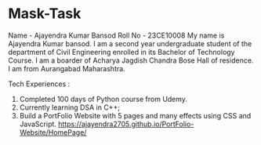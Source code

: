 # Mask-Task

Name - Ajayendra Kumar Bansod
Roll No - 23CE10008
My name is Ajayendra Kumar bansod. I am a second year undergraduate student of the department of Civil Engineering enrolled in its Bachelor of Technology Course. I am a boarder of Acharya Jagdish Chandra Bose Hall of residence. I am from Aurangabad Maharashtra.

Tech Experiences :
1. Completed 100 days of Python course from Udemy.
2. Currently learning DSA in C++;
3. Build a PortFolio Website with 5 pages and many effects using CSS and JavaScript.
  https://ajayendra2705.github.io/PortFolio-Website/HomePage/
  
